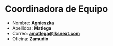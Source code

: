 # Coordinadora de Equipo

- Nombre: **Agnieszka**
- Apellidos: **Matlega**
- Correo: **<amatlega@lksnext.com>**
- Oficina: **Zamudio**
